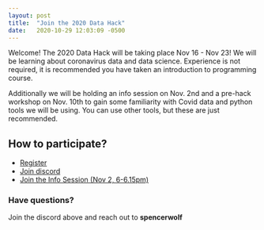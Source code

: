 ```yaml
---
layout: post
title:  "Join the 2020 Data Hack"
date:   2020-10-29 12:03:09 -0500
---
```

Welcome!
The 2020 Data Hack will be taking place Nov 16 - Nov 23! We will be learning about coronavirus data and data science. Experience is not required, it is recommended you have taken an introduction to programming course.

Additionally we will be holding an info session on Nov. 2nd and a pre-hack workshop on Nov. 10th to gain some familiarity with Covid data and python tools we will be using. You can use other tools, but these are just recommended.

## How to participate?
<ul>
    <li><a href="https://forms.gle/tXLd4g7GovqQTVqw9">Register</a></li>
    <li><a href="https://discord.gg/SzdTmuQ">Join discord</a></li>
    <li><a href="https://bgsu-edu.zoom.us/j/87110291044?pwd=a2lpWUxpMFR2L0w5WkkzWWdic2VRQT09">Join the Info Session (Nov 2, 6-6.15pm)</a></li>
</ul>

<h3>Have questions?</h3>
<p>Join the discord above and reach out to <strong>spencerwolf</strong></p>